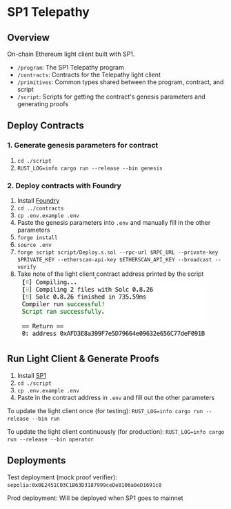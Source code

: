 # SP1 Telepathy

## Overview

On-chain Ethereum light client built with SP1.

- `/program`: The SP1 Telepathy program
- `/contracts`: Contracts for the Telepathy light client
- `/primitives`: Common types shared between the program, contract, and script
- `/script`: Scripts for getting the contract's genesis parameters and generating proofs

## Deploy Contracts

### 1. Generate genesis parameters for contract

1. `cd ./script`
2. `RUST_LOG=info cargo run --release --bin genesis`

### 2. Deploy contracts with Foundry

1. Install [Foundry](https://book.getfoundry.sh/getting-started/installation)
2. `cd ../contracts`
3. `cp .env.example .env`
4. Paste the genesis parameters into `.env` and manually fill in the other parameters
5. `forge install`
6. `source .env`
7. `forge script script/Deploy.s.sol --rpc-url $RPC_URL --private-key $PRIVATE_KEY --etherscan-api-key $ETHERSCAN_API_KEY --broadcast --verify`
8. Take note of the light client contract address printed by the script
   ![alt text](./return-image.png)

## Run Light Client & Generate Proofs

1. Install [SP1](https://docs.succinct.xyz/getting-started/install.html)
2. `cd ./script`
3. `cp .env.example .env`
4. Paste in the contract address in `.env` and fill out the other parameters

To update the light client once (for testing): `RUST_LOG=info cargo run --release --bin run`

To update the light client continuously (for production): `RUST_LOG=info cargo run --release --bin operator`


## Deployments
Test deployment (mock proof verifier): `sepolia:0x0E2451C03C1B63D3187999ceDe8106a0eD1691c8`

Prod deployment: Will be deployed when SP1 goes to mainnet
